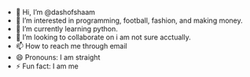 - 👋 Hi, I’m @dashofshaam
- 👀 I’m interested in programming, football, fashion, and making money.
- 🌱 I’m currently learning python.
- 💞️ I’m looking to collaborate on i am not sure acctually.
- 📫 How to reach me through email
- 😄 Pronouns: I am straight
- ⚡ Fun fact: I am me

<!---
dashofshaam/dashofshaam is a ✨ special ✨ repository because its `README.md` (this file) appears on your GitHub profile.
You can click the Preview link to take a look at your changes.
--->
